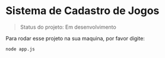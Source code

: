 <h1> Sistema de Cadastro de Jogos </h1>

> Status do projeto: Em desenvolvimento

Para rodar esse projeto na sua maquina, por favor digite:

```
node app.js

```
